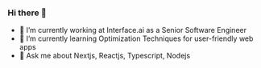 
### Hi there 👋

- 🔭 I’m currently working at Interface.ai as a Senior Software Engineer
- 🌱 I’m currently learning Optimization Techniques for user-friendly web apps
- 💬 Ask me about Nextjs, Reactjs, Typescript, Nodejs


<!---
![Anurag's GitHub stats](https://github-readme-stats.vercel.app/api?username=msku786&show_icons=true&theme=radical)
[![Top Langs](https://github-readme-stats.vercel.app/api/top-langs/?username=anuraghazra)](https://github.com/msku786anuraghazra/github-readme-stats)
-->
